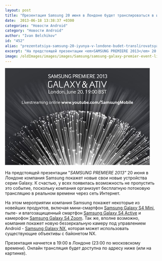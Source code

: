 ```yaml
---
layout: post
title: "Презентация Samsung 20 июня в Лондоне будет транслироваться в интернете"
date:  2013-06-18 13:38:37 +0300
categories: "Новости Android"
category: "Новости Android"
author: "Ivan Belchikov"
id: "452"
alias: "prezentatsiya-samsung-20-iyunya-v-londone-budet-translirovatsya-v-internete"
excerpt: "На предстоящей презентации <em>SAMSUNG PREMIERE 2013</em> 20 июня в Лондоне компания Samsung покажет новые свои новые устройства серии Galaxy. К счастью, у всех появилась возможность не пропустить это событие, поскольку компания организует бесплатную потоковую трансляцию в реальном времени через сеть Интернет. "
image: /oldImages/images/images/Samsung/samsung-galaxy-premier-event-live-stream.jpg
---
```

<img src="/oldImages/images/images/Samsung/samsung-galaxy-premier-event-live-stream.jpg" alt="" />

На предстоящей презентации "<em>SAMSUNG PREMIERE 2013"</em> 20 июня в Лондоне компания Samsung покажет новые свои новые устройства серии Galaxy. К счастью, у всех появилась возможность не пропустить это событие, поскольку компания организует бесплатную потоковую трансляцию в реальном времени через сеть Интернет. 


На этом мероприятии компания Samsung покажет некоторые из новейших продуктов, включая мини-смартфон <a href="index.php?option=com_content&amp;view=article&amp;id=419&amp;catid=8&amp;Itemid=102">Samsung Galaxy S4 Mini</a>, пыле- и влагозащищенный смартфон <a href="index.php?option=com_content&amp;view=article&amp;id=445&amp;catid=8&amp;Itemid=102">Samsung Galaxy S4 Active</a> и камерофон <a href="index.php?option=com_content&amp;view=article&amp;id=389&amp;catid=8&amp;Itemid=102">Samsung Galaxy S4 Zoom</a>. Так же, вполне возможно, компания покажет новую беззеркальную камеру под управлением Android - <a href="index.php?option=com_content&amp;view=article&amp;id=446&amp;catid=8&amp;Itemid=102">Samsung Galaxy NX</a>, которая может использовать существующие объективы с байонетом NX.

Презентация начнется в 19:00 в Лондоне (23:00 по московскому времени). Онлайн трансляция будет доступна по адресу ниже (или на картинке).
